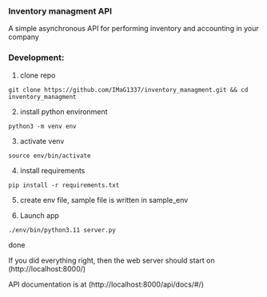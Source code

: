 ### Inventory managment API
A simple asynchronous API for performing inventory and accounting in your company
### Development:
1) clone repo
```
git clone https://github.com/IMaG1337/inventory_managment.git && cd inventory_managment
```
2) install python environment
```
python3 -m venv env
```
3) activate venv
```
source env/bin/activate
```
4) install requirements
```
pip install -r requirements.txt
```

5) create env file, sample file is written in sample_env

6) Launch app
```
./env/bin/python3.11 server.py
```


done

If you did everything right, then the web server should start on (http://localhost:8000/)

API documentation is at (http://localhost:8000/api/docs/#/)

